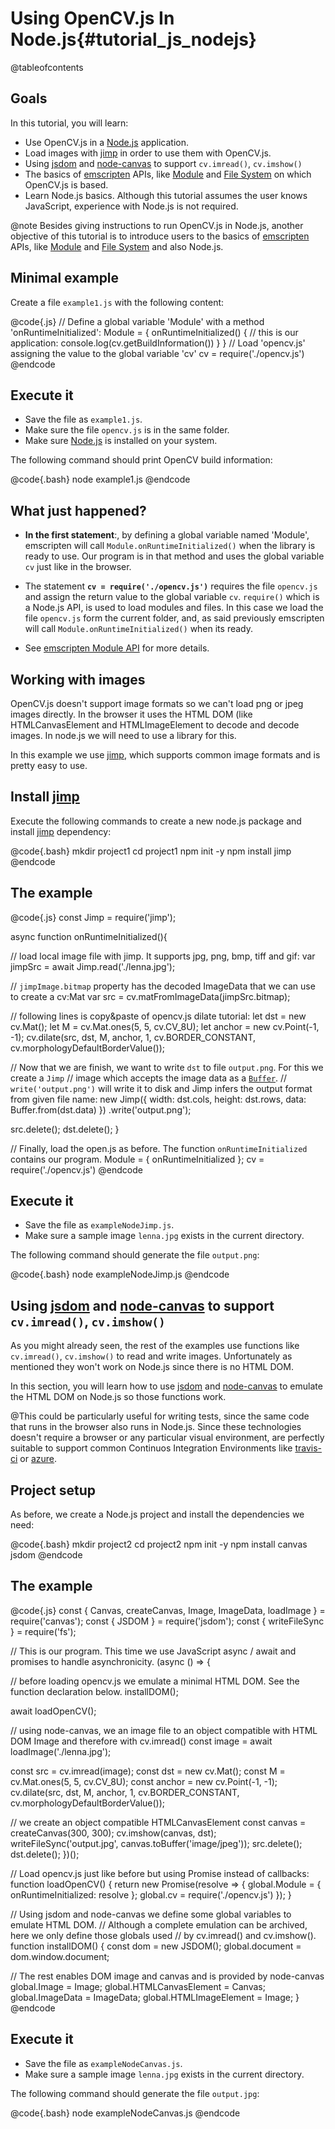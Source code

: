 Using OpenCV.js In Node.js{#tutorial_js_nodejs}
===============================

@tableofcontents

Goals
-----

In this tutorial, you will learn:

-   Use OpenCV.js in a [Node.js](https://nodejs.org) application. 
-   Load images with [jimp](https://www.npmjs.com/package/jimp) in order to use them with OpenCV.js.
-   Using [jsdom](https://www.npmjs.com/package/canvas) and [node-canvas](https://www.npmjs.com/package/canvas) to support `cv.imread()`, `cv.imshow()`
-   The basics of [emscripten](https://emscripten.org/) APIs, like [Module](https://emscripten.org/docs/api_reference/module.html) and [File System](https://emscripten.org/docs/api_reference/Filesystem-API.html) on which OpenCV.js is based.
-   Learn Node.js basics. Although this tutorial assumes the user knows JavaScript, experience with Node.js is not required.

@note Besides giving instructions to run OpenCV.js in Node.js, another objective of this tutorial is to introduce users to the basics of [emscripten](https://emscripten.org/) APIs, like [Module](https://emscripten.org/docs/api_reference/module.html) and [File System](https://emscripten.org/docs/api_reference/Filesystem-API.html) and also Node.js.

Minimal example
-----------------------------

Create a file `example1.js` with the following content: 

@code{.js}
// Define a global variable 'Module' with a method 'onRuntimeInitialized':
Module = {
  onRuntimeInitialized() {
    // this is our application:
    console.log(cv.getBuildInformation())
  }
}
// Load 'opencv.js' assigning the value to the global variable 'cv'
cv = require('./opencv.js')
@endcode

Execute it
----

-   Save the file as `example1.js`.
-   Make sure the file `opencv.js` is in the same folder.
-   Make sure [Node.js](https://nodejs.org) is installed on your system.

The following command should print OpenCV build information:

@code{.bash}
node example1.js
@endcode

What just happened?
----

 * **In the first statement**:, by defining a global variable named 'Module', emscripten will call `Module.onRuntimeInitialized()` when the library is ready to use. Our program is in that method and uses the global variable `cv` just like in the browser.
 
 * The statement **`cv = require('./opencv.js')`** requires the file `opencv.js` and assign the return value to the global variable `cv`. `require()` which is a Node.js API, is used to load modules and files. In this case we load the file `opencv.js` form the current folder, and, as said previously emscripten will call `Module.onRuntimeInitialized()` when its ready.

 * See [emscripten Module API](https://emscripten.org/docs/api_reference/module.html) for more details.

Working with images
-----------------------------

OpenCV.js doesn't support image formats so we can't load png or jpeg images directly. In the browser it uses the HTML DOM (like HTMLCanvasElement and HTMLImageElement to decode and decode images. In node.js we will need to use a library for this.

In this example we use [jimp](https://www.npmjs.com/package/jimp), which supports common image formats and is pretty easy to use.

Install [jimp](https://www.npmjs.com/package/jimp)
----

Execute the following commands to create a new node.js package and install [jimp](https://www.npmjs.com/package/jimp) dependency:

@code{.bash}
mkdir project1
cd project1
npm init -y
npm install jimp
@endcode

The example
----

@code{.js}
const Jimp = require('jimp');

async function onRuntimeInitialized(){

  // load local image file with jimp. It supports jpg, png, bmp, tiff and gif:
  var jimpSrc = await Jimp.read('./lenna.jpg');

  // `jimpImage.bitmap` property has the decoded ImageData that we can use to create a cv:Mat
  var src = cv.matFromImageData(jimpSrc.bitmap);

  // following lines is copy&paste of opencv.js dilate tutorial:
  let dst = new cv.Mat();
  let M = cv.Mat.ones(5, 5, cv.CV_8U);
  let anchor = new cv.Point(-1, -1);
  cv.dilate(src, dst, M, anchor, 1, cv.BORDER_CONSTANT, cv.morphologyDefaultBorderValue());

  // Now that we are finish, we want to write `dst` to file `output.png`. For this we create a `Jimp`
  // image which accepts the image data as a [`Buffer`](https://nodejs.org/docs/latest-v10.x/api/buffer.html). 
  // `write('output.png')` will write it to disk and Jimp infers the output format from given file name:
  new Jimp({
    width: dst.cols,
    height: dst.rows,
    data: Buffer.from(dst.data)
  })
  .write('output.png');

  src.delete();
  dst.delete();
}

// Finally, load the open.js as before. The function `onRuntimeInitialized` contains our program.
Module = {
  onRuntimeInitialized
};
cv = require('./opencv.js')
@endcode

Execute it
----

-   Save the file as `exampleNodeJimp.js`.
-   Make sure a sample image `lenna.jpg` exists in the current directory.

The following command should generate the file `output.png`:

@code{.bash}
node exampleNodeJimp.js
@endcode


Using [jsdom](https://www.npmjs.com/package/canvas) and [node-canvas](https://www.npmjs.com/package/canvas) to support `cv.imread()`, `cv.imshow()`
-----------------------------

As you might already seen, the rest of the examples use functions like `cv.imread()`, `cv.imshow()` to read and write images. Unfortunately as mentioned they won't work on Node.js since there is no HTML DOM.

In this section, you will learn how to use [jsdom](https://www.npmjs.com/package/canvas) and [node-canvas](https://www.npmjs.com/package/canvas)  to emulate the HTML DOM on Node.js so those functions work. 

@This could be particularly useful for writing tests, since the same code that runs in the browser also runs in Node.js. Since these technologies doesn't require a browser or any particular visual environment, are perfectly suitable to support common Continuos Integration Environments like [travis-ci](https://travis-ci.org) or [azure](https://dev.azure.com).

Project setup
----

As before, we create a Node.js project and install the dependencies we need:

@code{.bash}
mkdir project2
cd project2
npm init -y
npm install canvas jsdom
@endcode

The example
----

@code{.js}
const { Canvas, createCanvas, Image, ImageData, loadImage } = require('canvas');
const { JSDOM } = require('jsdom');
const { writeFileSync } = require('fs');

// This is our program. This time we use JavaScript async / await and promises to handle asynchronicity.
(async () => {

  // before loading opencv.js we emulate a minimal HTML DOM. See the function declaration below.
  installDOM();

  await loadOpenCV();
  
  // using node-canvas, we an image file to an object compatible with HTML DOM Image and therefore with cv.imread()
  const image = await loadImage('./lenna.jpg');

  const src = cv.imread(image);
  const dst = new cv.Mat();
  const M = cv.Mat.ones(5, 5, cv.CV_8U);
  const anchor = new cv.Point(-1, -1);
  cv.dilate(src, dst, M, anchor, 1, cv.BORDER_CONSTANT, cv.morphologyDefaultBorderValue());

  // we create an object compatible HTMLCanvasElement
  const canvas = createCanvas(300, 300);
  cv.imshow(canvas, dst);
  writeFileSync('output.jpg', canvas.toBuffer('image/jpeg'));
  src.delete();
  dst.delete();
})();

// Load opencv.js just like before but using Promise instead of callbacks:
function loadOpenCV() {
  return new Promise(resolve => {
    global.Module = {
      onRuntimeInitialized: resolve
    };
    global.cv = require('./opencv.js')
  });
}

// Using jsdom and node-canvas we define some global variables to emulate HTML DOM.
// Although a complete emulation can be archived, here we only define those globals used 
// by cv.imread() and cv.imshow(). 
function installDOM() {
  const dom = new JSDOM();
  global.document = dom.window.document;
  
  // The rest enables DOM image and canvas and is provided by node-canvas
  global.Image = Image;
  global.HTMLCanvasElement = Canvas;
  global.ImageData = ImageData;
  global.HTMLImageElement = Image;
}
@endcode

Execute it
----

-   Save the file as `exampleNodeCanvas.js`.
-   Make sure a sample image `lenna.jpg` exists in the current directory.

The following command should generate the file `output.jpg`:

@code{.bash}
node exampleNodeCanvas.js
@endcode